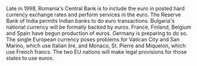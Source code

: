 Late in 1998, Romania's Central Bank is to include the euro in posted hard currency exchange rates and perform services in the euro.
The Reserve Bank of India permits Indian banks to do euro transactions.
Bulgaria's national currency will be formally backed by euros.
France, Finland, Belgium and Spain have begun production of euros.
Germany is preparing to do so.
The single European currency poses problems for Vatican City and San Marino, which use Italian lire, and Monaco, St. Pierre and Miquelon, which use French francs.
The two EU nations will make legal provisions for those states to use euros.
